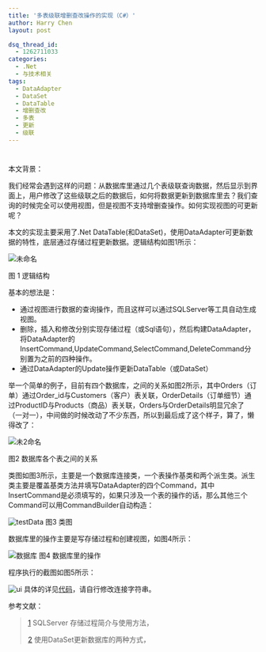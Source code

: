 ```yaml
---
title: '多表级联增删查改操作的实现（C#）'
author: Harry Chen
layout: post

dsq_thread_id:
  - 1262711033
categories:
  - .Net
  - 与技术相关
tags:
  - DataAdapter
  - DataSet
  - DataTable
  - 增删查改
  - 多表
  - 更新
  - 级联
---
```

# 

本文背景：

我们经常会遇到这样的问题：从数据库里通过几个表级联查询数据，然后显示到界面上，用户修改了这些级联之后的数据后，如何将数据更新到数据库里去？我们查询的时候完全可以使用视图，但是视图不支持增删查操作。如何实现视图的可更新呢？

本文的实现主要采用了.Net DataTable(和DataSet)，使用DataAdapter可更新数据的特性，底层通过存储过程更新数据。逻辑结构如图1所示：

![未命名][1]

图 1 逻辑结构

基本的想法是：

  * 通过视图进行数据的查询操作，而且这样可以通过SQLServer等工具自动生成视图。
  * 删除，插入和修改分别实现存储过程（或Sql语句），然后构建DataAdapter，将DataAdapter的InsertCommand,UpdateCommand,SelectCommand,DeleteCommand分别置为之前的四种操作。
  * 通过DataAdapter的Update操作更新DataTable（或DataSet）

举一个简单的例子，目前有四个数据库，之间的关系如图2所示，其中Orders（订单）通过Order_id与Customers（客户）表关联，OrderDetails（订单细节）通过ProductID与Products（商品）表关联，Orders与OrderDetails明显冗余了（一对一），中间做的时候改动了不少东西，所以到最后成了这个样子，算了，懒得改了：

![未2命名][2]

图2 数据库各个表之间的关系

类图如图3所示，主要是一个数据库连接类，一个表操作基类和两个派生类。派生类主要是覆盖基类方法并填写DataAdapter的四个Command，其中InsertCommand是必须填写的，如果只涉及一个表的操作的话，那么其他三个Command可以用CommandBuilder自动构造：

![testData][3] 图3 类图

数据库里的操作主要是写存储过程和创建视图，如图4所示：

![数据库][4] 图4 数据库里的操作

程序执行的截图如图5所示：

![ui][5] 具体的详见[代码][6]，请自行修改连接字符串。

参考文献：

> [1] SQLServer 存储过程简介与使用方法，
>
> 
>
> [2] 使用DataSet更新数据库的两种方式，
>
> 

   [1]: http://www.roybit.com/wp-content/uploads/2011/02/thumb.jpg (未命名)
   [2]: http://www.roybit.com/wp-content/uploads/2011/02/2_thumb.jpg (未2命名)
   [3]: http://www.roybit.com/wp-content/uploads/2011/02/testData_thumb.jpg (testData)
   [4]: http://www.roybit.com/wp-content/uploads/2011/02/thumb.png (数据库)
   [5]: http://www.roybit.com/wp-content/uploads/2011/02/ui_thumb.png (ui)
   [6]: http://www.roybit.com/wp-content/uploads/2011/02/testData.rar
